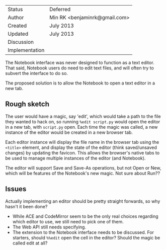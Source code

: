 <table>
<tr><td> Status </td><td> Deferred </td></tr>
<tr><td> Author </td><td> Min RK &lt;benjaminrk@gmail.com&gt;</td></tr>
<tr><td> Created </td><td> July 2013</td></tr>
<tr><td> Updated </td><td> July 2013</td></tr>
<tr><td> Discussion </td><td> </td></tr>
<tr><td> Implementation </td><td> </td></tr>
</table>

The Notebook interface was never designed to function as a text editor. That said, Notebook users do need to edit text files, and will often try to subvert the interface to do so.

The proposed solution is to allow the Notebook to open a text editor in a new tab.

## Rough sketch

The user would have a magic, say 'edit', which would take a path to the file they wanted to hack on, so running `%edit script.py` would open the editor in a new tab, with `script.py` open. Each time the magic was called, a new instance of the editor would be created in a new browser tab.

Each editor instance will display the file name in the browser tab using the `<title>` element, and display the state of the editor (think saved/unsaved changes) by updating the favicon. This allows the browser's native tabs to be used to manage multiple instances of the editor (and Notebook).

The editor will support Save and Save-As operations, but not Open or New, which will be features of the Notebook's new magic. Not sure about Run??

## Issues

Actually implementing an editor should be pretty straight forwards, so why hasn't it been done?

- While ACE and CodeMirror seem to be the only real choices regarding which editor to use, we still need to pick one of them.
- The Web API still needs specifying.
- The extension to the Notebook interface needs to be discussed. For starters, should `%%edit` open the cell in the editor? Should the magic be called edit at all?